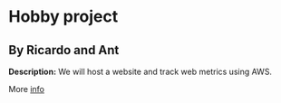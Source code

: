 # Hobby project
## By Ricardo and Ant

**Description:** We will host a website and track web metrics using AWS.

More [info](https://trello.com/b/Ya88Ubt8/visualnovel)
